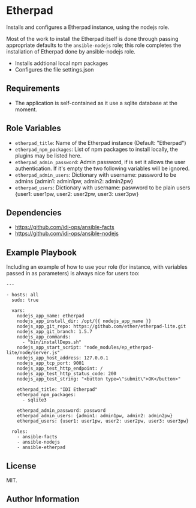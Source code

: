 Etherpad
============

Installs and configures a Etherpad instance, using the nodejs role.

Most of the work to install the Etherpad itself is done through passing appropriate defaults to the `ansible-nodejs` role; this role completes the installation of Etherpad done by ansible-nodejs role.

- Installs addtional local npm packages
- Configures the file settings.json

Requirements
------------

- The application is self-contained as it use a sqlite database at the moment.

Role Variables
--------------

- `etherpad_title`: Name of the Etherpad instance (Default: "Etherpad")
- `etherpad_npm_packages`: List of npm packages to install locally, the plugins may be listed here.
- `etherpad_admin_password`: Admin password, if is set it allows the user authentication. If it's empty the two following variables will be ignored.
- `etherpad_admin_users`: Dictionary with username: password to be admins {admin1: admin1pw, admin2: admin2pw}
- `etherpad_users`: Dictionary with username: paswword to be plain users {user1: user1pw, user2: user2pw, user3: user3pw}

Dependencies
------------

- https://github.com/idi-ops/ansible-facts
- https://github.com/idi-ops/ansible-nodejs

Example Playbook
----------------

Including an example of how to use your role (for instance, with variables passed in as parameters) is always nice for users too:

    ---
    
    - hosts: all
      sudo: true
    
      vars:
        nodejs_app_name: etherpad
        nodejs_app_install_dir: /opt/{{ nodejs_app_name }}
        nodejs_app_git_repo: https://github.com/ether/etherpad-lite.git
        nodejs_app_git_branch: 1.5.7
        nodejs_app_commands:
          - "bin/installDeps.sh"
        nodejs_app_start_script: "node_modules/ep_etherpad-lite/node/server.js"
        nodejs_app_host_address: 127.0.0.1
        nodejs_app_tcp_port: 9001
        nodejs_app_test_http_endpoint: /
        nodejs_app_test_http_status_code: 200
        nodejs_app_test_string: "<button type=\"submit\">OK</button>"
        
        etherpad_title: "IDI Etherpad"
        etherpad_npm_packages:
          - sqlite3
        
        etherpad_admin_password: password
        etherpad_admin_users: {admin1: admin1pw, admin2: admin2pw}
        etherpad_users: {user1: user1pw, user2: user2pw, user3: user3pw}
        
      roles:
        - ansible-facts
        - ansible-nodejs
        - ansible-etherpad

License
-------

MIT.

Author Information
------------------
